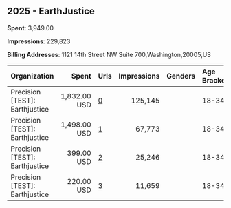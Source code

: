 ## 2025 - EarthJustice 
**Spent**: 3,949.00

**Impressions**: 229,823

**Billing Addresses**: 1121 14th Street NW Suite 700,Washington,20005,US

|Organization|Spent|Urls|Impressions|Genders|Age Brackets|Country Codes|
|:---|---:|:---|---:|:---|:---|:---|
|Precision [TEST]: Earthjustice|1,832.00 USD|[0](https://www.snap.com/political-ads/asset/2eb216afcd58ada071eea93c161cfbb5b195ce20d67a3237a59df2bab301c32d?mediaType=png)|125,145||18-34|united states|
|Precision [TEST]: Earthjustice|1,498.00 USD|[1](https://www.snap.com/political-ads/asset/6647d0e0eac6dd49976c86e54c61d46b2979930ea5f206fb55f33a56485f274b?mediaType=png)|67,773||18-34|united states|
|Precision [TEST]: Earthjustice|399.00 USD|[2](https://www.snap.com/political-ads/asset/4c75dc83851bdf31194a868aa4bcea1f4d20771d25e735f54b92847f8435f374?mediaType=png)|25,246||18-34|united states|
|Precision [TEST]: Earthjustice|220.00 USD|[3](https://www.snap.com/political-ads/asset/1eef1c13852e127d5436c14c77e2301b99d8fabbed85e1462a1e1ce9b7d5f8e1?mediaType=jpg)|11,659||18-34|united states|
